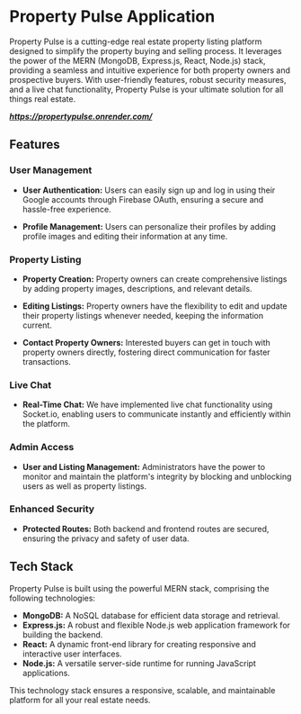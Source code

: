 # Property Pulse Application

Property Pulse is a cutting-edge real estate property listing platform designed to simplify the property buying and selling process. It leverages the power of the MERN (MongoDB, Express.js, React, Node.js) stack, providing a seamless and intuitive experience for both property owners and prospective buyers. With user-friendly features, robust security measures, and a live chat functionality, Property Pulse is your ultimate solution for all things real estate.

***https://propertypulse.onrender.com/***

## Features

### User Management

- **User Authentication:** Users can easily sign up and log in using their Google accounts through Firebase OAuth, ensuring a secure and hassle-free experience.

- **Profile Management:** Users can personalize their profiles by adding profile images and editing their information at any time.

### Property Listing

- **Property Creation:** Property owners can create comprehensive listings by adding property images, descriptions, and relevant details.

- **Editing Listings:** Property owners have the flexibility to edit and update their property listings whenever needed, keeping the information current.

- **Contact Property Owners:** Interested buyers can get in touch with property owners directly, fostering direct communication for faster transactions.

### Live Chat

- **Real-Time Chat:** We have implemented live chat functionality using Socket.io, enabling users to communicate instantly and efficiently within the platform.

### Admin Access

- **User and Listing Management:** Administrators have the power to monitor and maintain the platform's integrity by blocking and unblocking users as well as property listings.

### Enhanced Security

- **Protected Routes:** Both backend and frontend routes are secured, ensuring the privacy and safety of user data.

## Tech Stack

Property Pulse is built using the powerful MERN stack, comprising the following technologies:

- **MongoDB:** A NoSQL database for efficient data storage and retrieval.
- **Express.js:** A robust and flexible Node.js web application framework for building the backend.
- **React:** A dynamic front-end library for creating responsive and interactive user interfaces.
- **Node.js:** A versatile server-side runtime for running JavaScript applications.

This technology stack ensures a responsive, scalable, and maintainable platform for all your real estate needs.
